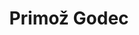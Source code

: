---
SICRIS: null
draft: false
fixName: primož_godec
lab: Laboratorij za bioinformatiko
labPos: Član laboratorija
location: R3.20 - Laboratorij LB
mailInfo: primoz.godec@fri.uni-lj.si
officeHours: null
profName: Primož Godec
profTitle: Mladi raziskovalec
telephoneInfo: null
title: Primož Godec
---